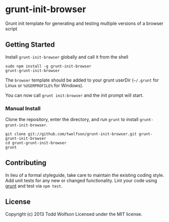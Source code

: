 # grunt-init-browser

Grunt init template for generating and testing multiple versions of a browser script

## Getting Started
Install `grunt-init-browser` globally and call it from the shell
```shell
sudo npm install -g grunt-init-browser
grunt-grunt-init-browser
```

The `browser` template should be added to your grunt userDir (`~/.grunt` for Linux or `%USERPROFILE%` for Windows).

You can now call `grunt init:browser` and the init prompt will start.

### Manual Install
Clone the repository, enter the directory, and run `grunt` to install `grunt-grunt-init-browser`.
```shell
git clone git://github.com/twolfson/grunt-init-browser.git grunt-grunt-init-browser
cd grunt-grunt-init-browser
grunt
```

[grunt]: http://gruntjs.com/
[getting_started]: https://github.com/gruntjs/grunt/blob/master/docs/getting_started.md


## Contributing
In lieu of a formal styleguide, take care to maintain the existing coding style. Add unit tests for any new or changed functionality. Lint your code using [grunt][grunt] and test via `npm test`.

## License
Copyright (c) 2013 Todd Wolfson
Licensed under the MIT license.
